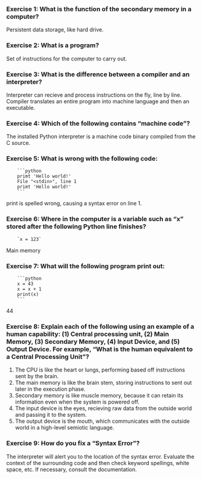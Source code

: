 ### Exercise 1: What is the function of the secondary memory in a computer?
Persistent data storage, like hard drive.

### Exercise 2: What is a program?
Set of instructions for the computer to carry out.

### Exercise 3: What is the difference between a compiler and an interpreter?
Interpreter can recieve and process instructions on the fly, line by line.
Compiler translates an entire program into machine language and then an executable.

### Exercise 4: Which of the following contains “machine code”?
The installed Python interpreter is a machine code binary compiled from the C source.

### Exercise 5: What is wrong with the following code:
        ```python
        primt 'Hello world!'
        File "<stdin>", line 1
        primt 'Hello world!'
        ```
print is spelled wrong, causing a syntax error on line 1.

### Exercise 6: Where in the computer is a variable such as “x” stored after the following Python line finishes?
        `x = 123`
Main memory

### Exercise 7: What will the following program print out:
        ```python
        x = 43
        x = x + 1
        print(x)
        ```
44

### Exercise 8: Explain each of the following using an example of a human capability: (1) Central processing unit, (2) Main Memory, (3) Secondary Memory, (4) Input Device, and (5) Output Device. For example, “What is the human equivalent to a Central Processing Unit”?
 1. The CPU is like the heart or lungs, performing based off instructions sent by the brain.
 2. The main memory is like the brain stem, storing instructions to sent out later in the execution phase.
 3. Secondary memory is like muscle memory, because it can retain its information even when the system is powered off.
 4. The input device is the eyes, recieving raw data from the outside world and passing it to the system.
 5. The output device is the mouth, which communicates with the outside world in a high-level semiotic language.
 

### Exercise 9: How do you fix a “Syntax Error”?
The interpreter will alert you to the location of the syntax error. Evaluate the context of the surrounding code and then check keyword spellings, white space, etc. If necessary, consult the documentation.
